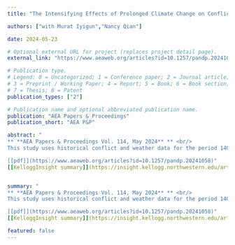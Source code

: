 ```yaml
---
title: "The Intensifying Effects of Prolonged Climate Change on Conflict, 1400-1900 CE"

authors: ["with Murat Iyigun","Nancy Qian"]

date: 2024-05-23

# Optional external URL for project (replaces project detail page).
external_link: "https://www.aeaweb.org/articles?id=10.1257/pandp.20241058"

# Publication type.
# Legend: 0 = Uncategorized; 1 = Conference paper; 2 = Journal article;
# 3 = Preprint / Working Paper; 4 = Report; 5 = Book; 6 = Book section;
# 7 = Thesis; 8 = Patent
publication_types: ["2"]

# Publication name and optional abbreviated publication name.
publication: "AEA Papers & Proceedings"
publication_short: "AEA P&P"

abstract: "
** **AEA Papers & Proceedings Vol. 114, May 2024** ** <br/>
This study uses historical conflict and weather data for the period 1400–1900 CE to investigate the long-run effects of climate change on political instability in a context that suffered extensive cooling. The results show that temperature changes have little effect on conflict if they are isolated events but that consecutive periods of cooling are associated with increased conflict. This is consistent with the conventional wisdom that societies and economies are able to adapt to a certain amount of environmental change. But if climate change is prolonged, then the disruptions they cause can cumulate and lead to political instability. <br/>

[[pdf]](https://www.aeaweb.org/articles?id=10.1257/pandp.20241058)"
[[KelloggInsight summary]](https://insight.kellogg.northwestern.edu/article/the-cold-cold-history-of-political-conflict/) <br/>


summary: "
** **AEA Papers & Proceedings Vol. 114, May 2024** ** <br/>
This study uses historical conflict and weather data for the period 1400–1900 CE to investigate the long-run effects of climate change on political instability in a context that suffered extensive cooling. The results show that temperature changes have little effect on conflict if they are isolated events but that consecutive periods of cooling are associated with increased conflict. This is consistent with the conventional wisdom that societies and economies are able to adapt to a certain amount of environmental change. But if climate change is prolonged, then the disruptions they cause can cumulate and lead to political instability. <br/>

[[pdf]](https://www.aeaweb.org/articles?id=10.1257/pandp.20241058)"
[[KelloggInsight summary]](https://insight.kellogg.northwestern.edu/article/the-cold-cold-history-of-political-conflict/) <br/>

featured: false
---
```

